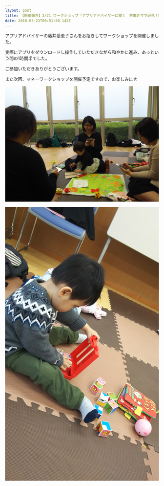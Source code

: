 ```yaml
---
layout: post
title: 【開催報告】3/21 ワークショップ『アプリアドバイザーに聞く　共働きママ必見！時短アプリ活用術』
date: 2018-03-21T06:51:50.142Z
---
```

アプリアドバイザーの藤井愛恵子さんをお招きしてワークショップを開催しました。

実際にアプリをダウンロードし操作していただきながら和やかに進み、あっという間の1時間半でした。

ご参加いただきありがとうございます。

また次回、マネーワークショップを開催予定ですので、お楽しみに☆



![](/images/uploads/0180321写真.jpg)

![](/images/uploads/20180321写真2.jpg)
